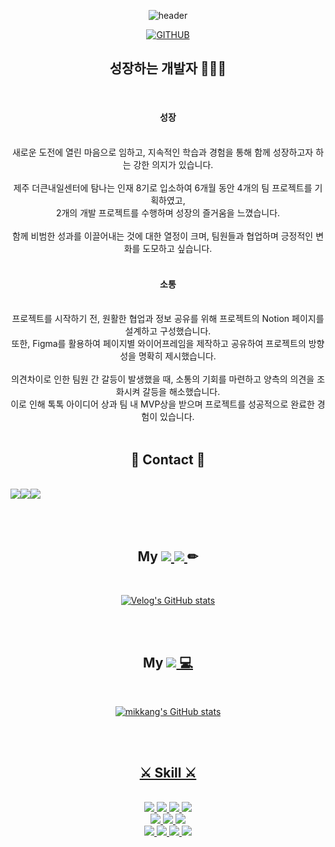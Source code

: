 <div align="center"> 
  
![header](https://capsule-render.vercel.app/api?type=waving&color=timeGradient&text=Front-end%20Engineer%20✨&animation=twinkling&fontSize=35&fontAlignY=40&fontAlign=70&height=250)

[![GITHUB](https://hits.seeyoufarm.com/api/count/incr/badge.svg?url=https%3A%2F%2Fgithub.com%2Fm1kkang&count_bg=%23A5AE83&title_bg=%23555555&icon=github.svg&icon_color=%23E7E7E7&title=Github&edge_flat=false)](https://hits.seeyoufarm.com)

<h2> 성장하는 개발자 👩🏻‍💻</h2>
<br/>
<h4>성장</h4>
<br/>
새로운 도전에 열린 마음으로 임하고, 지속적인 학습과 경험을 통해 함께 성장하고자 하는 강한 의지가 있습니다. <br/><br/>
제주 더큰내일센터에 탐나는 인재 8기로 입소하여 6개월 동안 4개의 팀 프로젝트를 기획하였고, <br/>
2개의 개발 프로젝트를 수행하며 성장의 즐거움을 느꼈습니다. <br/><br/>
함께 비범한 성과를 이끌어내는 것에 대한 열정이 크며, 팀원들과 협업하며 긍정적인 변화를 도모하고 싶습니다. <br/>
<br/>
<h4>소통</h4>
<br/>
프로젝트를 시작하기 전, 원활한 협업과 정보 공유를 위해 프로젝트의 Notion 페이지를 설계하고 구성했습니다. <br/>
또한, Figma를 활용하여 페이지별 와이어프레임을 제작하고 공유하여 프로젝트의 방향성을 명확히 제시했습니다. <br/>
<br/>
의견차이로 인한 팀원 간 갈등이 발생했을 때, 소통의 기회를 마련하고 양측의 의견을 조화시켜 갈등을 해소했습니다. <br/>
이로 인해 톡톡 아이디어 상과 팀 내 MVP상을 받으며 프로젝트를 성공적으로 완료한 경험이 있습니다. 
<br/>
<br/>
<h2> 📲 Contact 📳 </h2>
<br/>

<div style="display:flex; flex-direction:row;">
    <a href="https://open.kakao.com/me/mikkang/">
        <img src="https://img.shields.io/badge/kakaotalk-FFCD00?style=for-the-badge&logo=kakaotalk&logoColor=white">
    <a href="https://discord.com/users/374712310041935872/">
        <img src="https://img.shields.io/badge/discord-5865F2?style=for-the-badge&logo=discord&logoColor=white">      
    <a href="https://www.instagram.com/_mikkang/">
        <img src="https://img.shields.io/badge/Instagram-E4405F?style=for-the-badge&logo=Instagram&logoColor=white"> 
    </a>
</div>
<br/>
<br/>
<br/>
<h2> My   
    <a href="https://velog.io/@yhj4132">
        <img src="https://img.shields.io/badge/velog-20C997?style=for-the-badge&logo=velog&logoColor=white"> 
      <a href="https://amazing-bike-ede.notion.site/e43032af8f1c40269b168a9d081b52a2?pvs=4">
<img src="https://img.shields.io/badge/notion-000000?style=for-the-badge&logo=notion&logoColor=white">
    </a> ✏ </h2>
    <br/>
  
[![Velog's GitHub stats](https://velog-readme-stats.vercel.app/api?name=yhj4132)](https://github.com/eungyeole/velog-readme-stats)

<br/>
<br/>

<h2> My
    <a href="https://github.com/m1kkang">
      <img src="https://img.shields.io/badge/github-181717?style=for-the-badge&logo=github&logoColor=white"> 💻 </h2>
<br/>

![mikkang's GitHub stats](https://github-readme-stats.vercel.app/api?username=m1kkang&show_icons=true&theme=transparent)

<br/>
<br/>

<h2> ⚔ Skill ⚔ </h2>
<br/>
<div>
<img src="https://img.shields.io/badge/html5-E34F26?style=for-the-badge&logo=html5&logoColor=white">
  <img src="https://img.shields.io/badge/css3-1572B6?style=for-the-badge&logo=css3&logoColor=white">
  <img src="https://img.shields.io/badge/Redux-593D88?style=for-the-badge&logo=redux&logoColor=white">
  <img src="https://img.shields.io/badge/React-20232A?style=for-the-badge&logo=react&logoColor=61DAFB">
  <div></div>
  <img src="https://img.shields.io/badge/reactrouter-CA4245?style=for-the-badge&logo=reactrouter&logoColor=white">
  <img src="https://img.shields.io/badge/javascript-F7DF1E?style=for-the-badge&logo=javascript&logoColor=white">
  <img src="https://img.shields.io/badge/typescript-3178C6?style=for-the-badge&logo=typescript&logoColor=white">
  <div></div>
  <img src="https://img.shields.io/badge/bootstrap-7952B3?style=for-the-badge&logo=bootstrap&logoColor=white">
  <img src="https://img.shields.io/badge/styledcomponents-DB7093?style=for-the-badge&logo=styledcomponents&logoColor=white">
  <img src="https://img.shields.io/badge/notion-000000?style=for-the-badge&logo=notion&logoColor=white">
  <img src="https://img.shields.io/badge/slack-4A154B?style=for-the-badge&logo=slack&logoColor=white">

</div>
<br/>
<br/>
<br/>


</div>


